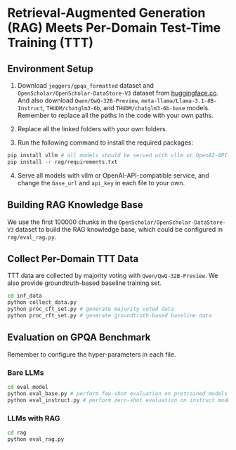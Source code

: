 # Retrieval-Augmented Generation (RAG) Meets Per-Domain Test-Time Training (TTT)

## Environment Setup

1. Download `jeggers/gpqa_formatted` dataset and `OpenScholar/OpenScholar-DataStore-V3` dataset from [huggingface.co](huggingface.co). And also download `Qwen/QwQ-32B-Preview`, `meta-llama/Llama-3.1-8B-Instruct`, `THUDM/chatglm3-6b`, and `THUDM/chatglm3-6b-base` models. Remember to replace all the paths in the code with your own paths.

2. Replace all the linked folders with your own folders.

3. Run the following command to install the required packages:

```bash
pip install vllm # all models should be served with vllm or OpenAI-API-compatible service
pip install -r rag/requirements.txt
```

4. Serve all models with vllm or OpenAI-API-compatible service, and change the `base_url` and `api_key` in each file to your own.

## Building RAG Knowledge Base

We use the first 100000 chunks in the `OpenScholar/OpenScholar-DataStore-V3` dataset to build the RAG knowledge base, which could be configured in `rag/eval_rag.py`.

## Collect Per-Domain TTT Data

TTT data are collected by majority voting with `Qwen/QwQ-32B-Preview`. We also provide groundtruth-based baseline training set.

```bash
cd inf_data
python collect_data.py
python proc_cft_set.py # generate majority voted data
python proc_rft_set.py # generate groundtruth-based baseline data
```

## Evaluation on GPQA Benchmark

Remember to configure the hyper-parameters in each file.

### Bare LLMs

```bash
cd eval_model
python eval_base.py # perform few-shot evaluation on pretrained models
python eval_instruct.py # perform zero-shot evaluation on instruct models
```

### LLMs with RAG

```bash
cd rag
python eval_rag.py
```
